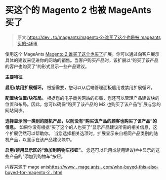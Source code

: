 # 买这个的 Magento 2 也被 MageAnts 买了

> 原文:[https://dev . to/mageants/magento-2-谁买了这个也是被 mageants 买的-46j6](https://dev.to/mageants/magento-2-who-bought-this-also-bought-by-mageants-46j6)

使用这个 MageAnts [Magento 2 谁买了这个也买了](https://www.mageants.com/who-bought-this-also-bought-for-magento-2.html)扩展，你可以通过向客户展示具体的建议来促进你的网站的销售。当客户购买产品时，该扩展以“购买了该产品的客户也购买了”的形式显示一些产品建议。

**主要特征**

**启用/禁用扩展循环。**
根据需要，您可以从后端管理面板启用或禁用扩展循环。

**配置块位置/块布局。**
根据您的电子商务网站的布局，您还可以管理产品建议块的位置和布局。因此，您可以确保“购买了该产品的 M2 也购买了该产品”扩展与您的网站同步。

**选择显示同一类别的随机产品，以防没有“购买该产品的顾客也购买了该产品”的信息。**
如果你没有根据“买了这个的人也买了”显示产品建议所需的相关信息，这个扩展仍然可以帮助你。
当您选择相关选项时，扩展显示来自相同产品类别的随机产品，以显示在该产品建议块中。

**启用/禁用显示区的“添加到购物车按钮”。**
您还可以启用或禁用建议栏中显示的这些产品的“添加到购物车”按钮。

内容来源于 mage ants[https://www . mage ants . com/who-buyed-this-also-buyed-for-magento-2 . html](https://www.mageants.com/who-bought-this-also-bought-for-magento-2.html)